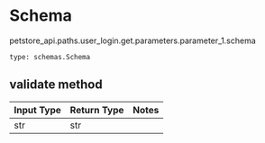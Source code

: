 # Schema
petstore_api.paths.user_login.get.parameters.parameter_1.schema
```
type: schemas.Schema
```

## validate method
Input Type | Return Type | Notes
------------ | ------------- | -------------
str | str |
